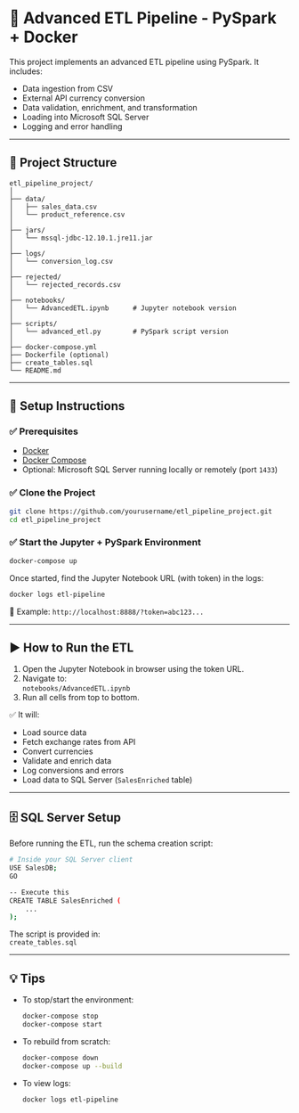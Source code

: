 
# 🚀 Advanced ETL Pipeline - PySpark + Docker

This project implements an advanced ETL pipeline using PySpark. It includes:

- Data ingestion from CSV
- External API currency conversion
- Data validation, enrichment, and transformation
- Loading into Microsoft SQL Server
- Logging and error handling

---

## 📁 Project Structure

```
etl_pipeline_project/
│
├── data/
│   ├── sales_data.csv
│   └── product_reference.csv
│
├── jars/
│   └── mssql-jdbc-12.10.1.jre11.jar
│
├── logs/
│   └── conversion_log.csv
│
├── rejected/
│   └── rejected_records.csv
│
├── notebooks/
│   └── AdvancedETL.ipynb      # Jupyter notebook version
│
├── scripts/
│   └── advanced_etl.py        # PySpark script version
│
├── docker-compose.yml
├── Dockerfile (optional)
├── create_tables.sql
└── README.md
```

---

## 🧰 Setup Instructions

### ✅ Prerequisites

- [Docker](https://docs.docker.com/get-docker/)
- [Docker Compose](https://docs.docker.com/compose/install/)
- Optional: Microsoft SQL Server running locally or remotely (port `1433`)

### ✅ Clone the Project

```bash
git clone https://github.com/yourusername/etl_pipeline_project.git
cd etl_pipeline_project
```

### ✅ Start the Jupyter + PySpark Environment

```bash
docker-compose up
```

Once started, find the Jupyter Notebook URL (with token) in the logs:

```bash
docker logs etl-pipeline
```

🔗 Example: `http://localhost:8888/?token=abc123...`

---

## ▶️ How to Run the ETL

1. Open the Jupyter Notebook in browser using the token URL.
2. Navigate to:  
   `notebooks/AdvancedETL.ipynb`
3. Run all cells from top to bottom.

✅ It will:
- Load source data
- Fetch exchange rates from API
- Convert currencies
- Validate and enrich data
- Log conversions and errors
- Load data to SQL Server (`SalesEnriched` table)

---

## 🗄️ SQL Server Setup

Before running the ETL, run the schema creation script:

```bash
# Inside your SQL Server client
USE SalesDB;
GO

-- Execute this
CREATE TABLE SalesEnriched (
    ...
);
```

The script is provided in:  
`create_tables.sql`

---

## 💡 Tips

- To stop/start the environment:
  ```bash
  docker-compose stop
  docker-compose start
  ```
- To rebuild from scratch:
  ```bash
  docker-compose down
  docker-compose up --build
  ```
- To view logs:
  ```bash
  docker logs etl-pipeline
  ```
